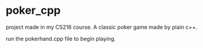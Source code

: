 # poker_cpp
project made in my CS216 course. A classic poker game made by plain c++.

run the pokerhand.cpp file to begin playing.
